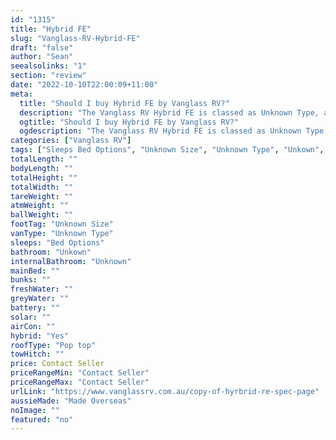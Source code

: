 ```yaml
---
id: "1315"
title: "Hybrid FE"
slug: "Vanglass-RV-Hybrid-FE"
draft: "false"
author: "Sean"
seealsolinks: "1"
section: "review"
date: "2022-10-10T22:00:09+11:00"
meta:
  title: "Should I buy Hybrid FE by Vanglass RV?"
  description: "The Vanglass RV Hybrid FE is classed as Unknown Type, and sleeps Bed Options people. It is Made Overseas and comes in at Unknown Size. It generally has Unkown."
  ogtitle: "Should I buy Hybrid FE by Vanglass RV?"
  ogdescription: "The Vanglass RV Hybrid FE is classed as Unknown Type, and sleeps Bed Options people. It is Made Overseas and comes in at Unknown Size. It generally has Unkown."
categories: ["Vanglass RV"]
tags: ["Sleeps Bed Options", "Unknown Size", "Unknown Type", "Unkown", "Pop top", "Price Unknown", "Made Overseas"]
totalLength: ""
bodyLength: ""
totalHeight: ""
totalWidth: ""
tareWeight: ""
atmWeight: ""
ballWeight: ""
footTag: "Unknown Size"
vanType: "Unknown Type"
sleeps: "Bed Options"
bathroom: "Unkown"
internalBathroom: "Unknown"
mainBed: ""
bunks: ""
freshWater: ""
greyWater: ""
battery: ""
solar: ""
airCon: ""
hybrid: "Yes"
roofType: "Pop top"
towHitch: ""
price: Contact Seller
priceRangeMin: "Contact Seller"
priceRangeMax: "Contact Seller"
urlLink: "https://www.vanglassrv.com.au/copy-of-hyrbrid-re-spec-page"
aussieMade: "Made Overseas"
noImage: ""
featured: "no"
---
```

